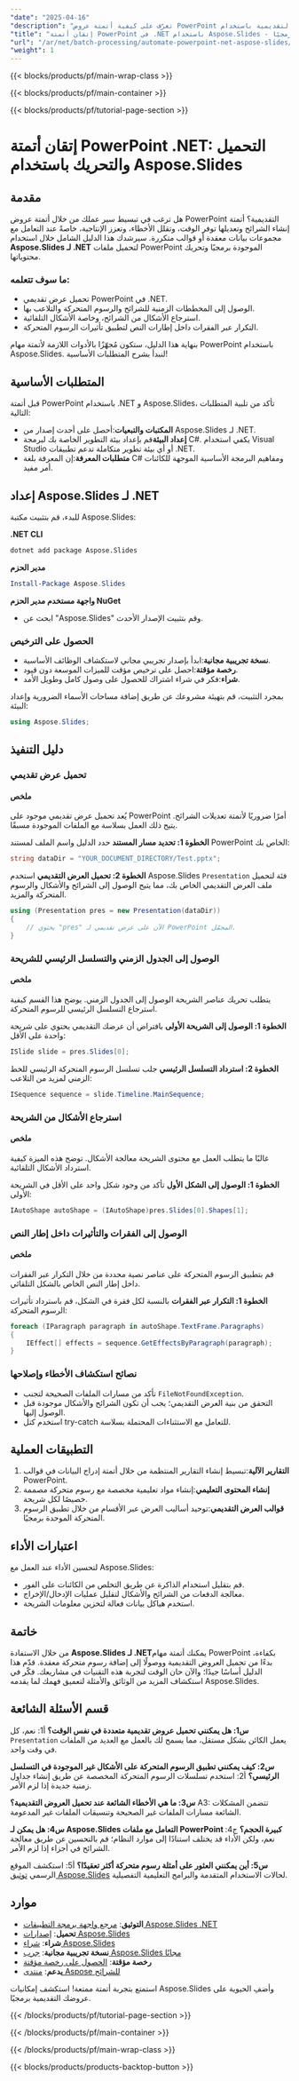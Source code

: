 ```yaml
---
"date": "2025-04-16"
"description": "تعرّف على كيفية أتمتة عروض PowerPoint التقديمية باستخدام .NET وAspose.Slides. يغطي هذا الدليل تحميل الشرائح وتحريكها وإدارة الأشكال لإنشاء عروض تقديمية فعّالة."
"title": "إتقان أتمتة PowerPoint في .NET باستخدام Aspose.Slides - تحميل الشرائح وتحريكها برمجيًا"
"url": "/ar/net/batch-processing/automate-powerpoint-net-aspose-slides/"
"weight": 1
---
```


{{< blocks/products/pf/main-wrap-class >}}

{{< blocks/products/pf/main-container >}}

{{< blocks/products/pf/tutorial-page-section >}}
# إتقان أتمتة PowerPoint .NET: التحميل والتحريك باستخدام Aspose.Slides

## مقدمة

هل ترغب في تبسيط سير عملك من خلال أتمتة عروض PowerPoint التقديمية؟ أتمتة إنشاء الشرائح وتعديلها توفر الوقت، وتقلل الأخطاء، وتعزز الإنتاجية، خاصةً عند التعامل مع مجموعات بيانات معقدة أو قوالب متكررة. سيرشدك هذا الدليل الشامل خلال استخدام **Aspose.Slides لـ .NET** لتحميل ملفات PowerPoint الموجودة برمجيًا وتحريك محتوياتها.

### ما سوف تتعلمه:
- تحميل عرض تقديمي PowerPoint في .NET.
- الوصول إلى المخططات الزمنية للشرائح والرسوم المتحركة والتلاعب بها.
- استرجاع الأشكال من الشرائح، وخاصة الأشكال التلقائية.
- التكرار عبر الفقرات داخل إطارات النص لتطبيق تأثيرات الرسوم المتحركة.

بنهاية هذا الدليل، ستكون مُجهّزًا بالأدوات اللازمة لأتمتة مهام PowerPoint باستخدام Aspose.Slides. لنبدأ بشرح المتطلبات الأساسية!

## المتطلبات الأساسية

قبل أتمتة PowerPoint باستخدام .NET و Aspose.Slides، تأكد من تلبية المتطلبات التالية:
- **المكتبات والتبعيات**:أحصل على أحدث إصدار من Aspose.Slides لـ .NET.
- **إعداد البيئة**قم بإعداد بيئة التطوير الخاصة بك لبرمجة C#. يكفي استخدام Visual Studio أو أي بيئة تطوير متكاملة تدعم تطبيقات .NET.
- **متطلبات المعرفة**:إن المعرفة بلغة C# ومفاهيم البرمجة الأساسية الموجهة للكائنات أمر مفيد.

## إعداد Aspose.Slides لـ .NET

للبدء، قم بتثبيت مكتبة Aspose.Slides:

**.NET CLI**
```bash
dotnet add package Aspose.Slides
```

**مدير الحزم**
```powershell
Install-Package Aspose.Slides
```

**واجهة مستخدم مدير الحزم NuGet**
- ابحث عن "Aspose.Slides" وقم بتثبيت الإصدار الأحدث.

### الحصول على الترخيص

- **نسخة تجريبية مجانية**:ابدأ بإصدار تجريبي مجاني لاستكشاف الوظائف الأساسية.
- **رخصة مؤقتة**:احصل على ترخيص مؤقت للميزات الموسعة دون قيود.
- **شراء**:فكر في شراء اشتراك للحصول على وصول كامل وطويل الأمد.

بمجرد التثبيت، قم بتهيئة مشروعك عن طريق إضافة مساحات الأسماء الضرورية وإعداد البيئة:

```csharp
using Aspose.Slides;
```

## دليل التنفيذ

### تحميل عرض تقديمي
#### ملخص
يُعد تحميل عرض تقديمي موجود على PowerPoint أمرًا ضروريًا لأتمتة تعديلات الشرائح. يتيح ذلك العمل بسلاسة مع الملفات الموجودة مسبقًا.

**الخطوة 1: تحديد مسار المستند**
حدد الدليل واسم الملف لمستند PowerPoint الخاص بك:
```csharp
string dataDir = "YOUR_DOCUMENT_DIRECTORY/Test.pptx";
```

**الخطوة 2: تحميل العرض التقديمي**
استخدم Aspose.Slides `Presentation` فئة لتحميل ملف العرض التقديمي الخاص بك، مما يتيح الوصول إلى الشرائح والأشكال والرسوم المتحركة والمزيد.
```csharp
using (Presentation pres = new Presentation(dataDir))
{
    // يحتوي "pres" الآن على عرض تقديمي لـ PowerPoint المحمّل.
}
```
### الوصول إلى الجدول الزمني والتسلسل الرئيسي للشريحة
#### ملخص
يتطلب تحريك عناصر الشريحة الوصول إلى الجدول الزمني. يوضح هذا القسم كيفية استرجاع التسلسل الرئيسي للرسوم المتحركة.

**الخطوة 1: الوصول إلى الشريحة الأولى**
بافتراض أن عرضك التقديمي يحتوي على شريحة واحدة على الأقل:
```csharp
ISlide slide = pres.Slides[0];
```

**الخطوة 2: استرداد التسلسل الرئيسي**
جلب تسلسل الرسوم المتحركة الرئيسي للخط الزمني لمزيد من التلاعب:
```csharp
ISequence sequence = slide.Timeline.MainSequence;
```
### استرجاع الأشكال من الشريحة
#### ملخص
غالبًا ما يتطلب العمل مع محتوى الشريحة معالجة الأشكال. توضح هذه الميزة كيفية استرداد الأشكال التلقائية.

**الخطوة 1: الوصول إلى الشكل الأول**
تأكد من وجود شكل واحد على الأقل في الشريحة الأولى:
```csharp
IAutoShape autoShape = (IAutoShape)pres.Slides[0].Shapes[1];
```
### الوصول إلى الفقرات والتأثيرات داخل إطار النص
#### ملخص
قم بتطبيق الرسوم المتحركة على عناصر نصية محددة من خلال التكرار عبر الفقرات داخل إطار النص الخاص بالشكل التلقائي.

**الخطوة 1: التكرار عبر الفقرات**
بالنسبة لكل فقرة في الشكل، قم باسترداد تأثيرات الرسوم المتحركة:
```csharp
foreach (IParagraph paragraph in autoShape.TextFrame.Paragraphs)
{
    IEffect[] effects = sequence.GetEffectsByParagraph(paragraph);
}
```
### نصائح استكشاف الأخطاء وإصلاحها
- تأكد من مسارات الملفات الصحيحة لتجنب `FileNotFoundException`.
- التحقق من بنية العرض التقديمي؛ يجب أن تكون الشرائح والأشكال موجودة قبل الوصول إليها.
- استخدم كتل try-catch للتعامل مع الاستثناءات المحتملة بسلاسة.

## التطبيقات العملية
1. **التقارير الآلية**:تبسيط إنشاء التقارير المنتظمة من خلال أتمتة إدراج البيانات في قوالب PowerPoint.
2. **إنشاء المحتوى التعليمي**:إنشاء مواد تعليمية مخصصة مع رسوم متحركة مصممة خصيصًا لكل شريحة.
3. **قوالب العرض التقديمي**:توحيد أساليب العرض عبر الأقسام من خلال تطبيق الرسوم المتحركة الموحدة برمجيًا.

## اعتبارات الأداء
لتحسين الأداء عند العمل مع Aspose.Slides:
- قم بتقليل استخدام الذاكرة عن طريق التخلص من الكائنات على الفور.
- معالجة الدفعات من الشرائح والأشكال لتقليل عمليات الإدخال/الإخراج.
- استخدم هياكل بيانات فعالة لتخزين معلومات الشريحة.

## خاتمة
من خلال الاستفادة **Aspose.Slides لـ .NET**يمكنك أتمتة مهام PowerPoint بكفاءة، بدءًا من تحميل العروض التقديمية ووصولًا إلى إضافة رسوم متحركة معقدة. قدّم هذا الدليل أساسًا جيدًا؛ والآن حان الوقت لتجربة هذه التقنيات في مشاريعك. فكّر في استكشاف المزيد من الوثائق والأمثلة لتعميق فهمك لما يقدمه Aspose.Slides.

## قسم الأسئلة الشائعة
**س1: هل يمكنني تحميل عروض تقديمية متعددة في نفس الوقت؟**
أ1: نعم، كل `Presentation` يعمل الكائن بشكل مستقل، مما يسمح لك بالعمل مع العديد من الملفات في وقت واحد.

**س2: كيف يمكنني تطبيق الرسوم المتحركة على الأشكال غير الموجودة في التسلسل الرئيسي؟**
أ2: استخدم تسلسلات الرسوم المتحركة المخصصة عن طريق إنشاء جداول زمنية جديدة إذا لزم الأمر.

**س3: ما هي الأخطاء الشائعة عند تحميل العروض التقديمية؟**
A3: تتضمن المشكلات الشائعة مسارات الملفات غير الصحيحة وتنسيقات الملفات غير المدعومة.

**س4: هل يمكن لـ Aspose.Slides التعامل مع ملفات PowerPoint كبيرة الحجم؟**
ج4: نعم، ولكن الأداء قد يختلف استنادًا إلى موارد النظام؛ قم بالتحسين عن طريق معالجة الشرائح في أجزاء إذا لزم الأمر.

**س5: أين يمكنني العثور على أمثلة رسوم متحركة أكثر تعقيدًا؟**
أ5: استكشف الموقع الرسمي [توثيق Aspose.Slides](https://reference.aspose.com/slides/net/) لحالات الاستخدام المتقدمة والبرامج التعليمية التفصيلية.

## موارد
- **التوثيق**: [مرجع واجهة برمجة التطبيقات Aspose.Slides .NET](https://reference.aspose.com/slides/net/)
- **تحميل**: [إصدارات Aspose.Slides](https://releases.aspose.com/slides/net/)
- **شراء**: [شراء Aspose.Slides](https://purchase.aspose.com/buy)
- **نسخة تجريبية مجانية**: [جرب Aspose.Slides مجانًا](https://releases.aspose.com/slides/net/)
- **رخصة مؤقتة**: [الحصول على رخصة مؤقتة](https://purchase.aspose.com/temporary-license/)
- **يدعم**: [منتدى Aspose للشرائح](https://forum.aspose.com/c/slides/11)

استمتع بتجربة أتمتة ممتعة! استكشف إمكانيات Aspose.Slides وأضفِ الحيوية على عروضك التقديمية برمجيًا.

{{< /blocks/products/pf/tutorial-page-section >}}

{{< /blocks/products/pf/main-container >}}

{{< /blocks/products/pf/main-wrap-class >}}

{{< blocks/products/products-backtop-button >}}